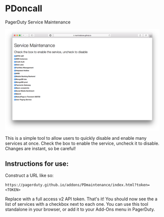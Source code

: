 # PDoncall
PagerDuty Service Maintenance

![screenshot](PDmaintenance.png)

This is a simple tool to allow users to quickly disable and enable many services at once. Check the box to enable the service, uncheck it to disable. Changes are instant, so be careful!

## Instructions for use:

Construct a URL like so:

```
https://pagerduty.github.io/addons/PDmaintenance/index.html?token=<TOKEN>
```

Replace <TOKEN> with a full access v2 API token. That's it! You should now see the a list of services with a checkbox next to each one. You can use this tool standalone in your browser, or add it to your Add-Ons menu in PagerDuty.
